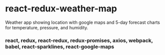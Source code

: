 # react-redux-weather-map

Weather app showing location with google maps and 5-day forecast charts for temperature, pressure, and humidity.

### react, redux, react-redux, redux-promises, axios, webpack, babel, react-sparklines, react-google-maps
